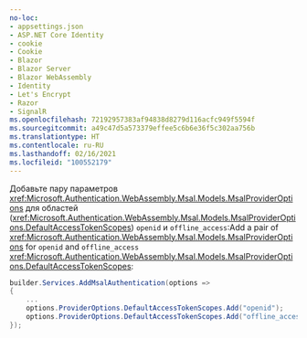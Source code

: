 ```yaml
---
no-loc:
- appsettings.json
- ASP.NET Core Identity
- cookie
- Cookie
- Blazor
- Blazor Server
- Blazor WebAssembly
- Identity
- Let's Encrypt
- Razor
- SignalR
ms.openlocfilehash: 72192957383af94838d8279d116acfc949f5594f
ms.sourcegitcommit: a49c47d5a573379effee5c6b6e36f5c302aa756b
ms.translationtype: HT
ms.contentlocale: ru-RU
ms.lasthandoff: 02/16/2021
ms.locfileid: "100552179"
---
```

<span data-ttu-id="ff40d-101">Добавьте пару параметров <xref:Microsoft.Authentication.WebAssembly.Msal.Models.MsalProviderOptions> для областей (<xref:Microsoft.Authentication.WebAssembly.Msal.Models.MsalProviderOptions.DefaultAccessTokenScopes>) `openid` и `offline_access`:</span><span class="sxs-lookup"><span data-stu-id="ff40d-101">Add a pair of <xref:Microsoft.Authentication.WebAssembly.Msal.Models.MsalProviderOptions> for `openid` and `offline_access` <xref:Microsoft.Authentication.WebAssembly.Msal.Models.MsalProviderOptions.DefaultAccessTokenScopes>:</span></span>

```csharp
builder.Services.AddMsalAuthentication(options =>
{
    ...
    options.ProviderOptions.DefaultAccessTokenScopes.Add("openid");
    options.ProviderOptions.DefaultAccessTokenScopes.Add("offline_access");
});
```
